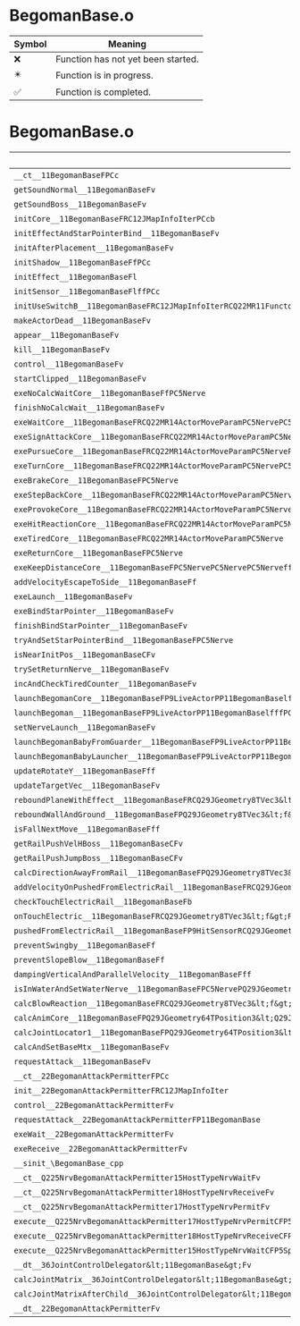 # BegomanBase.o
| Symbol | Meaning 
| ------------- | ------------- 
| :x: | Function has not yet been started. 
| :eight_pointed_black_star: | Function is in progress. 
| :white_check_mark: | Function is completed. 


# BegomanBase.o
| Symbol | Decompiled? |
| ------------- | ------------- |
| `__ct__11BegomanBaseFPCc` | :x: |
| `getSoundNormal__11BegomanBaseFv` | :x: |
| `getSoundBoss__11BegomanBaseFv` | :x: |
| `initCore__11BegomanBaseFRC12JMapInfoIterPCcb` | :x: |
| `initEffectAndStarPointerBind__11BegomanBaseFv` | :x: |
| `initAfterPlacement__11BegomanBaseFv` | :x: |
| `initShadow__11BegomanBaseFfPCc` | :x: |
| `initEffect__11BegomanBaseFl` | :x: |
| `initSensor__11BegomanBaseFlffPCc` | :x: |
| `initUseSwitchB__11BegomanBaseFRC12JMapInfoIterRCQ22MR11FunctorBase` | :x: |
| `makeActorDead__11BegomanBaseFv` | :x: |
| `appear__11BegomanBaseFv` | :x: |
| `kill__11BegomanBaseFv` | :x: |
| `control__11BegomanBaseFv` | :x: |
| `startClipped__11BegomanBaseFv` | :x: |
| `exeNoCalcWaitCore__11BegomanBaseFfPC5Nerve` | :x: |
| `finishNoCalcWait__11BegomanBaseFv` | :x: |
| `exeWaitCore__11BegomanBaseFRCQ22MR14ActorMoveParamPC5NervePC5NervePC5Nerve` | :x: |
| `exeSignAttackCore__11BegomanBaseFRCQ22MR14ActorMoveParamPC5Nerve` | :x: |
| `exePursueCore__11BegomanBaseFRCQ22MR14ActorMoveParamPC5NervePC5NerveRC12BegomanSoundf` | :x: |
| `exeTurnCore__11BegomanBaseFRCQ22MR14ActorMoveParamPC5NervePC5Nerveb` | :x: |
| `exeBrakeCore__11BegomanBaseFPC5Nerve` | :x: |
| `exeStepBackCore__11BegomanBaseFRCQ22MR14ActorMoveParamPC5Nerve` | :x: |
| `exeProvokeCore__11BegomanBaseFRCQ22MR14ActorMoveParamPC5Nerve` | :x: |
| `exeHitReactionCore__11BegomanBaseFRCQ22MR14ActorMoveParamPC5Nerve` | :x: |
| `exeTiredCore__11BegomanBaseFRCQ22MR14ActorMoveParamPC5Nerve` | :x: |
| `exeReturnCore__11BegomanBaseFPC5Nerve` | :x: |
| `exeKeepDistanceCore__11BegomanBaseFPC5NervePC5NervePC5Nerveff` | :x: |
| `addVelocityEscapeToSide__11BegomanBaseFf` | :x: |
| `exeLaunch__11BegomanBaseFv` | :x: |
| `exeBindStarPointer__11BegomanBaseFv` | :x: |
| `finishBindStarPointer__11BegomanBaseFv` | :x: |
| `tryAndSetStarPointerBind__11BegomanBaseFPC5Nerve` | :x: |
| `isNearInitPos__11BegomanBaseCFv` | :x: |
| `trySetReturnNerve__11BegomanBaseFv` | :x: |
| `incAndCheckTiredCounter__11BegomanBaseFv` | :x: |
| `launchBegomanCore__11BegomanBaseFP9LiveActorPP11BegomanBaselfffPCQ29JGeometry8TVec3&lt;f&gt;` | :x: |
| `launchBegoman__11BegomanBaseFP9LiveActorPP11BegomanBaselfffPCQ29JGeometry8TVec3&lt;f&gt;` | :x: |
| `setNerveLaunch__11BegomanBaseFv` | :x: |
| `launchBegomanBabyFromGuarder__11BegomanBaseFP9LiveActorPP11BegomanBabylfffPCQ29JGeometry8TVec3&lt;f&gt;` | :x: |
| `launchBegomanBabyLauncher__11BegomanBaseFP9LiveActorPP11BegomanBabylfffPCQ29JGeometry8TVec3&lt;f&gt;` | :x: |
| `updateRotateY__11BegomanBaseFff` | :x: |
| `updateTargetVec__11BegomanBaseFv` | :x: |
| `reboundPlaneWithEffect__11BegomanBaseFRCQ29JGeometry8TVec3&lt;f&gt;ffPCc` | :x: |
| `reboundWallAndGround__11BegomanBaseFPQ29JGeometry8TVec3&lt;f&gt;b` | :x: |
| `isFallNextMove__11BegomanBaseFff` | :x: |
| `getRailPushVelHBoss__11BegomanBaseCFv` | :x: |
| `getRailPushJumpBoss__11BegomanBaseCFv` | :x: |
| `calcDirectionAwayFromRail__11BegomanBaseFPQ29JGeometry8TVec3&lt;f&gt;RCQ29JGeometry8TVec3&lt;f&gt;RCQ29JGeometry8TVec3&lt;f&gt;` | :x: |
| `addVelocityOnPushedFromElectricRail__11BegomanBaseFRCQ29JGeometry8TVec3&lt;f&gt;RCQ29JGeometry8TVec3&lt;f&gt;` | :x: |
| `checkTouchElectricRail__11BegomanBaseFb` | :x: |
| `onTouchElectric__11BegomanBaseFRCQ29JGeometry8TVec3&lt;f&gt;RCQ29JGeometry8TVec3&lt;f&gt;` | :x: |
| `pushedFromElectricRail__11BegomanBaseFP9HitSensorRCQ29JGeometry8TVec3&lt;f&gt;RCQ29JGeometry8TVec3&lt;f&gt;ffb` | :x: |
| `preventSwingby__11BegomanBaseFf` | :x: |
| `preventSlopeBlow__11BegomanBaseFf` | :x: |
| `dampingVerticalAndParallelVelocity__11BegomanBaseFff` | :x: |
| `isInWaterAndSetWaterNerve__11BegomanBaseFPC5NervePQ29JGeometry64TPosition3&lt;Q29JGeometry38TMatrix34&lt;Q29JGeometry13SMatrix34C&lt;f&gt;&gt;&gt;` | :x: |
| `calcBlowReaction__11BegomanBaseFRCQ29JGeometry8TVec3&lt;f&gt;RCQ29JGeometry8TVec3&lt;f&gt;ff` | :x: |
| `calcAnimCore__11BegomanBaseFPQ29JGeometry64TPosition3&lt;Q29JGeometry38TMatrix34&lt;Q29JGeometry13SMatrix34C&lt;f&gt;&gt;&gt;` | :x: |
| `calcJointLocator1__11BegomanBaseFPQ29JGeometry64TPosition3&lt;Q29JGeometry38TMatrix34&lt;Q29JGeometry13SMatrix34C&lt;f&gt;&gt;&gt;RC19JointControllerInfo` | :x: |
| `calcAndSetBaseMtx__11BegomanBaseFv` | :x: |
| `requestAttack__11BegomanBaseFv` | :x: |
| `__ct__22BegomanAttackPermitterFPCc` | :x: |
| `init__22BegomanAttackPermitterFRC12JMapInfoIter` | :x: |
| `control__22BegomanAttackPermitterFv` | :x: |
| `requestAttack__22BegomanAttackPermitterFP11BegomanBase` | :x: |
| `exeWait__22BegomanAttackPermitterFv` | :x: |
| `exeReceive__22BegomanAttackPermitterFv` | :x: |
| `__sinit_\BegomanBase_cpp` | :x: |
| `__ct__Q225NrvBegomanAttackPermitter15HostTypeNrvWaitFv` | :x: |
| `__ct__Q225NrvBegomanAttackPermitter18HostTypeNrvReceiveFv` | :x: |
| `__ct__Q225NrvBegomanAttackPermitter17HostTypeNrvPermitFv` | :x: |
| `execute__Q225NrvBegomanAttackPermitter17HostTypeNrvPermitCFP5Spine` | :x: |
| `execute__Q225NrvBegomanAttackPermitter18HostTypeNrvReceiveCFP5Spine` | :x: |
| `execute__Q225NrvBegomanAttackPermitter15HostTypeNrvWaitCFP5Spine` | :x: |
| `__dt__36JointControlDelegator&lt;11BegomanBase&gt;Fv` | :x: |
| `calcJointMatrix__36JointControlDelegator&lt;11BegomanBase&gt;FPQ29JGeometry64TPosition3&lt;Q29JGeometry38TMatrix34&lt;Q29JGeometry13SMatrix34C&lt;f&gt;&gt;&gt;RC19JointControllerInfo` | :x: |
| `calcJointMatrixAfterChild__36JointControlDelegator&lt;11BegomanBase&gt;FPQ29JGeometry64TPosition3&lt;Q29JGeometry38TMatrix34&lt;Q29JGeometry13SMatrix34C&lt;f&gt;&gt;&gt;RC19JointControllerInfo` | :x: |
| `__dt__22BegomanAttackPermitterFv` | :x: |
